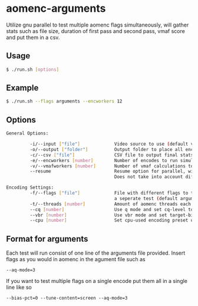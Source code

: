 # aomenc-arguments
Utilize gnu parallel to test multiple aomenc flags simultaneously, will gather stats such as file size, duration of first pass
and second pass, vmaf score and put them in a csv.

## Usage
```bash
$ ./run.sh [options]
```
## Example
```bash
$ ./run.sh --flags arguments --encworkers 12
```
## Options
```bash
General Options:

         -i/--input ["file"]             Video source to use (default video.mkv)
         -o/--output ["folder"]          Output folder to place all encoded videos and stats files (default output)   
         -c/--csv ["file"]               CSV file to output final stats for all encodes to (default stats.csv)        
         -e/--encworkers [number]        Number of encodes to run simultaneously (defaults cpu threads/aomenc threads)
         -v/--vmafworkers [number]       Number of vmaf calculations to run simultaneously (defaults 3)
         --resume                        Resume option for parallel, will use encoding.log and vmaf.log 
                                         Does not take into account different encoding settings (default false)       

Encoding Settings:
         -f/--flags ["file"]             File with different flags to test. Each line represents
                                         a seperate test (default arguments)
         -t/--threads [number]           Amount of aomenc threads each encode should use (default 4)
         --cq [number]                   Use q mode and set cq-level to number provided (default 50)
         --vbr [number]                  Use vbr mode and set target-bitrate to number provided
         --cpu [number]                  Set cpu-used encoding preset used by aomenc (default 6)
```

## Format for arguments
Each test will run consist of one line of the arguments file provided. Insert flags as you would in aomenc in the agument file such as 
```
--aq-mode=3
```  
If you want to test multiple flags on a single encode put them all in a single line like so
```
--bias-pct=0 --tune-content=screen --aq-mode=3
```
